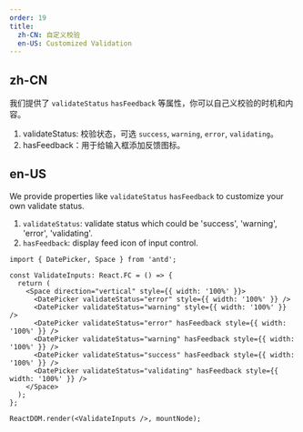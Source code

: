 ```yaml
---
order: 19
title:
  zh-CN: 自定义校验
  en-US: Customized Validation
---
```


## zh-CN

我们提供了 `validateStatus` `hasFeedback` 等属性，你可以自己义校验的时机和内容。

1. validateStatus: 校验状态，可选 `success`, `warning`, `error`, `validating`。
2. hasFeedback：用于给输入框添加反馈图标。

## en-US

We provide properties like `validateStatus` `hasFeedback` to customize your own validate status.

1. `validateStatus`: validate status which could be 'success', 'warning', 'error', 'validating'.
2. `hasFeedback`: display feed icon of input control.

```tsx
import { DatePicker, Space } from 'antd';

const ValidateInputs: React.FC = () => {
  return (
    <Space direction="vertical" style={{ width: '100%' }}>
      <DatePicker validateStatus="error" style={{ width: '100%' }} />
      <DatePicker validateStatus="warning" style={{ width: '100%' }} />
      <DatePicker validateStatus="error" hasFeedback style={{ width: '100%' }} />
      <DatePicker validateStatus="warning" hasFeedback style={{ width: '100%' }} />
      <DatePicker validateStatus="success" hasFeedback style={{ width: '100%' }} />
      <DatePicker validateStatus="validating" hasFeedback style={{ width: '100%' }} />
    </Space>
  );
};

ReactDOM.render(<ValidateInputs />, mountNode);
```
